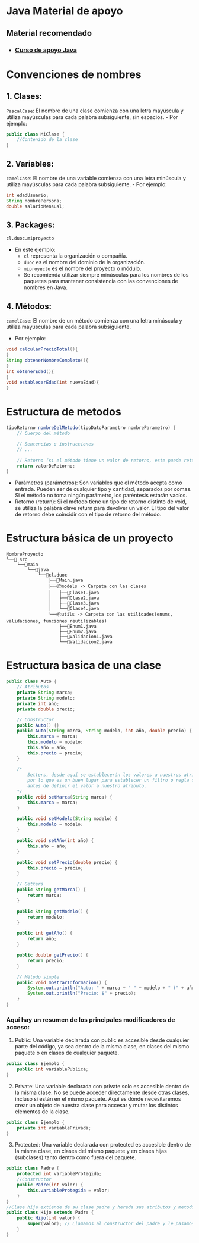 # Java Material de apoyo

## Material recomendado
- ### [Curso de apoyo Java](https://www.youtube.com/watch?v=2ZXiuh0rg3M&list=PLWtYZ2ejMVJkjOuTCzIk61j7XKfpIR74K)


# Convenciones de nombres
## 1. Clases:
 ```PascalCase```: El nombre de una clase comienza con una letra mayúscula y utiliza mayúsculas para cada palabra subsiguiente, sin espacios. 
    - Por ejemplo:
```Java
public class MiClase {
    //Contenido de la clase
} 
```

## 2. Variables:

 ```camelCase```: El nombre de una variable comienza con una letra minúscula y utiliza mayúsculas para cada palabra subsiguiente. 
    - Por ejemplo:
```Java
int edadUsuario;
String nombrePersona;
double salarioMensual;
```
## 3. Packages:

```cl.duoc.miproyecto```
- En este ejemplo:
    - ```cl``` representa la organización o compañía.
    - ```duoc``` es el nombre del dominio de la organización.
    - ```miproyecto``` es el nombre del proyecto o módulo.
    - Se recomienda utilizar siempre minúsculas para los nombres de los paquetes para mantener consistencia con las convenciones de nombres en Java.
## 4. Métodos:
```camelCase```: El nombre de un método comienza con una letra minúscula y utiliza mayúsculas para cada palabra subsiguiente. 
- Por ejemplo:
```Java
void calcularPrecioTotal(){
}
String obtenerNombreCompleto(){
}
int obtenerEdad(){
}
void establecerEdad(int nuevaEdad){
}
```

# Estructura de metodos
```Java
tipoRetorno nombreDelMetodo(tipoDatoParametro nombreParametro) {
    // Cuerpo del método

    // Sentencias o instrucciones
    // ...

    // Retorno (si el método tiene un valor de retorno, este puede retornar una variable, un valor etc)
    return valorDeRetorno;
}
```
- Parámetros (parámetros): Son variables que el método acepta como entrada. Pueden ser de cualquier tipo y cantidad, separados por comas. Si el método no toma ningún parámetro, los paréntesis estarán vacíos.
- Retorno (return): Si el método tiene un tipo de retorno distinto de void, se utiliza la palabra clave return para devolver un valor. El tipo del valor de retorno debe coincidir con el tipo de retorno del método.


# Estructura básica de un proyecto

    NombreProyecto
    └──📂 src
        └──📂main
            └──📂java
                └──📂cl.duoc
                    ├──📃Main.java
                    ├──📦models -> Carpeta con las clases
                    │   ├──📄Clase1.java
                    │   ├──📄Clase2.java
                    │   ├──📄Clase3.java
                    │   └──📄Clase4.java
                    └──📦utils -> Carpeta con las utilidades(enums, validaciones, funciones reutilizables)
                        ├──📄Enum1.java
                        ├──📄Enum2.java
                        ├──📄Validacion1.java
                        └──📄Validacion2.java

# Estructura basica de una clase

```Java
public class Auto {
    // Atributos
    private String marca;
    private String modelo;
    private int año;
    private double precio;

    // Constructor
    public Auto() {}
    public Auto(String marca, String modelo, int año, double precio) {
        this.marca = marca;
        this.modelo = modelo;
        this.año = año;
        this.precio = precio;
    }

    /* 
        Setters, desde aquí se establecerán los valores a nuestros atributos,
        por lo que es un buen lugar para establecer un filtro o regla de negocio
        antes de definir el valor a nuestro atributo.
    */
    public void setMarca(String marca) {
        this.marca = marca;
    }

    public void setModelo(String modelo) {
        this.modelo = modelo;
    }

    public void setAño(int año) {
        this.año = año;
    }

    public void setPrecio(double precio) {
        this.precio = precio;
    }

    // Getters
    public String getMarca() {
        return marca;
    }

    public String getModelo() {
        return modelo;
    }

    public int getAño() {
        return año;
    }

    public double getPrecio() {
        return precio;
    }

    // Método simple
    public void mostrarInformacion() {
        System.out.println("Auto: " + marca + " " + modelo + " (" + año + ")");
        System.out.println("Precio: $" + precio);
    }
}

```

### Aquí hay un resumen de los principales modificadores de acceso:
1. Public: Una variable declarada con public es accesible desde cualquier parte del código, ya sea dentro de la misma clase, en clases del mismo paquete o en clases de cualquier paquete.
```Java
public class Ejemplo {
    public int variablePublica;
}
```

2. Private:
    Una variable declarada con private solo es accesible dentro de la misma clase. No se puede acceder directamente desde otras clases, incluso si están en el mismo paquete. Aquí es dónde necesitaremos crear un objeto de nuestra clase para accesar y mutar los distintos elementos de la clase.
```Java
public class Ejemplo {
    private int variablePrivada;
}
```
3. Protected:
    Una variable declarada con protected es accesible dentro de la misma clase, en clases del mismo paquete y en clases hijas (subclases) tanto dentro como fuera del paquete.
```Java
public class Padre {
    protected int variableProtegida;
    //Constructor
    public Padre(int valor) {
        this.variableProtegida = valor;
    }
}
//Clase hija extiende de su clase padre y hereda sus atributos y metodos
public class Hijo extends Padre {
    public Hijo(int valor) {
        super(valor); // Llamamos al constructor del padre y le pasamos un valor
    }
}

```
